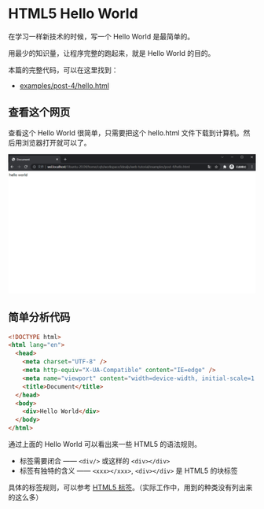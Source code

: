 # HTML5 Hello World

在学习一样新技术的时候，写一个 Hello World 是最简单的。

用最少的知识量，让程序完整的跑起来，就是 Hello World 的目的。

本篇的完整代码，可以在这里找到：

- [examples/post-4/hello.html](https://github.com/idealjs/web-tutorial/blob/main/examples/post-4/hello.html)

## 查看这个网页

查看这个 Hello World 很简单，只需要把这个 hello.html 文件下载到计算机。然后用浏览器打开就可以了。

![预览效果](./post-4-1.png)

## 简单分析代码

```html
<!DOCTYPE html>
<html lang="en">
  <head>
    <meta charset="UTF-8" />
    <meta http-equiv="X-UA-Compatible" content="IE=edge" />
    <meta name="viewport" content="width=device-width, initial-scale=1.0" />
    <title>Document</title>
  </head>
  <body>
    <div>Hello World</div>
  </body>
</html>
```

通过上面的 Hello World 可以看出来一些 HTML5 的语法规则。

- 标签需要闭合 —— `<div/>` 或这样的 `<div></div>`
- 标签有独特的含义 —— `<xxx></xxx>`, `<div></div>` 是 HTML5 的块标签

具体的标签规则，可以参考 [HTML5 标签](http://www.w3chtml.com/html5/tag/)。（实际工作中，用到的种类没有列出来的这么多）
